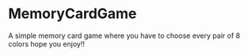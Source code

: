 # MemoryCardGame

A simple memory card game where you have to choose every pair of 8 colors hope you enjoy!!
